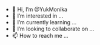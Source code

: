 - 👋 Hi, I’m @YukMonika
- 👀 I’m interested in ...
- 🌱 I’m currently learning ...
- 💞️ I’m looking to collaborate on ...
- 📫 How to reach me ...

<!---
YukMonika/YukMonika is a ✨ special ✨ repository because its `README.md` (this file) appears on your GitHub profile.
You can click the Preview link to take a look at your changes.
--->
